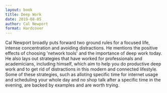 ```yaml
---
layout: book
title: Deep Work
date: 2019-08-05
author: Cal Newport
format: Hardcover
---
```


Cal Newport broadly puts forward two ground rules for a focused life, intense concentration and avoiding distractions. He mentions the positive effects of choosing 'network tools' and the importance of deep work today. He also lays out strategies that have worked for professionals and academicians, including himself, which aim to help you do productive deep work and to get rid of distractions in this modern and connected lifestyle. Some of these strategies, such as alloting specific time for internet usage and scheduling your whole day and no shop talk after a specific time in the evening, are backed by examples and are worth trying.
